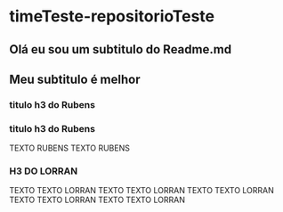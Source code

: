 # timeTeste-repositorioTeste

## Olá eu sou um subtitulo do Readme.md

## Meu subtitulo é melhor


### titulo h3 do Rubens
### titulo h3 do Rubens


TEXTO RUBENS
TEXTO RUBENS


### H3 DO LORRAN


TEXTO TEXTO LORRAN 
TEXTO TEXTO LORRAN 
TEXTO TEXTO LORRAN 
TEXTO TEXTO LORRAN 
TEXTO TEXTO LORRAN 

